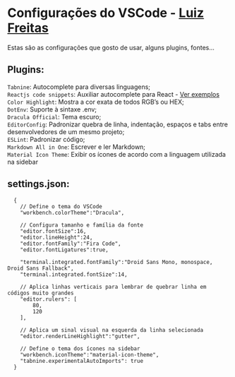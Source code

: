 # Configurações do VSCode - [Luiz Freitas](https://luiz-freitas.web.app/)

Estas são as configurações que gosto de usar, alguns plugins, fontes...

## Plugins:

`Tabnine`: Autocomplete para diversas linguagens;<br>
`Reactjs code snippets`: Auxiliar autocomplete para React - [Ver exemplos](https://marketplace.visualstudio.com/items?itemName=xabikos.ReactSnippets)<br>
`Color Highlight`: Mostra a cor exata de todos RGB’s ou HEX;<br>
`DotEnv`: Suporte à sintaxe .env;<br>
`Dracula Official`: Tema escuro;<br>
`EditorConfig`: Padronizar quebra de linha, indentação, espaços e tabs entre desenvolvedores de um mesmo projeto;<br>
`ESLint`: Padronizar código;<br>
`Markdown All in One`: Escrever e ler Markdown;<br>
`Material Icon Theme`: Exibir os ícones de acordo com a linguagem utilizada na sidebar


## settings.json:

```
  {
    // Define o tema do VSCode
    "workbench.colorTheme":"Dracula",

    // Configura tamanho e família da fonte
    "editor.fontSize":16,
    "editor.lineHeight":24,
    "editor.fontFamily":"Fira Code",
    "editor.fontLigatures":true,

    "terminal.integrated.fontFamily":"Droid Sans Mono, monospace, Droid Sans Fallback",
    "terminal.integrated.fontSize":14,

    // Aplica linhas verticais para lembrar de quebrar linha em códigos muito grandes
    "editor.rulers": [
        80,
        120
    ],

    // Aplica um sinal visual na esquerda da linha selecionada
    "editor.renderLineHighlight":"gutter",

    // Define o tema dos ícones na sidebar
    "workbench.iconTheme":"material-icon-theme",
    "tabnine.experimentalAutoImports": true
  }
```
